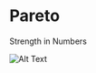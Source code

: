 # Pareto
Strength in Numbers


![Alt Text](https://github.com/zcoriarty/Penya/blob/main/Simulator%20Screen%20Recording%20-%20iPhone%2013%20-%202022-01-27%20at%2017.55.24.gif)


